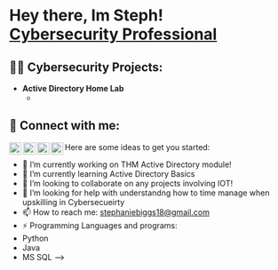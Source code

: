 <h1>Hey there, Im Steph! <br/><a href="https://www.linkedin.com/in/stephanie-sbiggs/">Cybersecurity Professional</a>
<h2>👨‍💻 Cybersecurity Projects:</h2>

- <b>Active Directory Home Lab </b>
  - [](https://github.com/joshmadakor1/Algorithms-Practice)

<h2> 🤳 Connect with me:</h2>

[<img align="left" alt="JoshMadakor | YouTube" width="22px" src="https://cdn.jsdelivr.net/npm/simple-icons@v3/icons/youtube.svg" />][youtube]
[<img align="left" alt="JoshMadakor | Twitter" width="22px" src="https://cdn.jsdelivr.net/npm/simple-icons@v3/icons/twitter.svg" />][twitter]
[<img align="left" alt="JoshMadakor | LinkedIn" width="22px" src="https://cdn.jsdelivr.net/npm/simple-icons@v3/icons/linkedin.svg" />][linkedin]
[<img align="left" alt="JoshMadakor | Instagram" width="22px" src="https://cdn.jsdelivr.net/npm/simple-icons@v3/icons/instagram.svg" />][instagram]

[twitter]: https://twitter.com/
[youtube]: https://www.youtube.com
[instagram]: https://www.instagram.com
[linkedin]: https://linkedin.com




Here are some ideas to get you started:

- 🔭 I’m currently working on THM Active Directory module!
- 🌱 I’m currently learning Active Directory Basics 
- 👯 I’m looking to collaborate on any projects involving IOT!
- 🤔 I’m looking for help with understandng how to time manage when upskilling in Cybersecueirty
- 📫 How to reach me: stephaniebiggs18@gmail.com
- ⚡ Programming Languages and programs:
- Python
- Java
- MS SQL
-->
